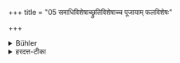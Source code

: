 +++
title = "05 समाधिविशेषाच्छ्रुतिविशेषाच्च पूजायाम् फलविशेषः"

+++

<details><summary>Bühler</summary>

5. The reverence (shown to a Snātaka) brings, however, different rewards according to the degree of devotion or of learning (possessed by the person honoured).
</details>

<details><summary>हरदत्त-टीका</summary>

## सूत्रम्
समाधिविशेषाच्छ्रुतिविशेषाच्च पूजायां फलविशेषः ॥५॥  
### प्रस्तावः
यद्यप्येवं तथाऽपि पूजयितुः फलविशेषोऽस्तीत्याह—  
### टिप्पनी
कर्तव्येषु कर्मस्ववधानं समाधिः श्रुतिः श्रुतम् ॥ ५ ॥
</details>
